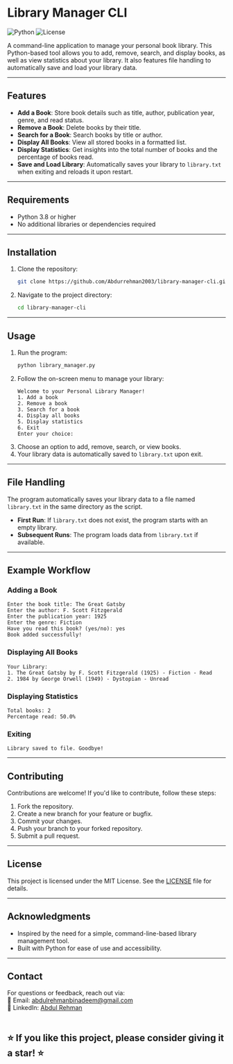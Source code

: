 # Library Manager CLI

![Python](https://img.shields.io/badge/Python-3.8%2B-blue) ![License](https://img.shields.io/badge/License-MIT-green)

A command-line application to manage your personal book library. This Python-based tool allows you to add, remove, search, and display books, as well as view statistics about your library. It also features file handling to automatically save and load your library data.

---

## Features

- **Add a Book**: Store book details such as title, author, publication year, genre, and read status.
- **Remove a Book**: Delete books by their title.
- **Search for a Book**: Search books by title or author.
- **Display All Books**: View all stored books in a formatted list.
- **Display Statistics**: Get insights into the total number of books and the percentage of books read.
- **Save and Load Library**: Automatically saves your library to `library.txt` when exiting and reloads it upon restart.

---

## Requirements

- Python 3.8 or higher
- No additional libraries or dependencies required

---

## Installation

1. Clone the repository:
   ```bash
   git clone https://github.com/Abdurrehman2003/library-manager-cli.git
   ```
2. Navigate to the project directory:
   ```bash
   cd library-manager-cli
   ```

---

## Usage

1. Run the program:
   ```bash
   python library_manager.py
   ```
2. Follow the on-screen menu to manage your library:
   ```
   Welcome to your Personal Library Manager!
   1. Add a book
   2. Remove a book
   3. Search for a book
   4. Display all books
   5. Display statistics
   6. Exit
   Enter your choice:
   ```
3. Choose an option to add, remove, search, or view books.
4. Your library data is automatically saved to `library.txt` upon exit.

---

## File Handling

The program automatically saves your library data to a file named `library.txt` in the same directory as the script.  

- **First Run**: If `library.txt` does not exist, the program starts with an empty library.  
- **Subsequent Runs**: The program loads data from `library.txt` if available.

---

## Example Workflow

### **Adding a Book**
```
Enter the book title: The Great Gatsby
Enter the author: F. Scott Fitzgerald
Enter the publication year: 1925
Enter the genre: Fiction
Have you read this book? (yes/no): yes
Book added successfully!
```

### **Displaying All Books**
```
Your Library:
1. The Great Gatsby by F. Scott Fitzgerald (1925) - Fiction - Read
2. 1984 by George Orwell (1949) - Dystopian - Unread
```

### **Displaying Statistics**
```
Total books: 2
Percentage read: 50.0%
```

### **Exiting**
```
Library saved to file. Goodbye!
```

---

## Contributing

Contributions are welcome! If you'd like to contribute, follow these steps:
1. Fork the repository.
2. Create a new branch for your feature or bugfix.
3. Commit your changes.
4. Push your branch to your forked repository.
5. Submit a pull request.

---

## License

This project is licensed under the MIT License. See the [LICENSE](LICENSE) file for details.

---

## Acknowledgments

- Inspired by the need for a simple, command-line-based library management tool.
- Built with Python for ease of use and accessibility.

---

## Contact

For questions or feedback, reach out via:  
📧 Email: [abdulrehmanbinadeem@gmail.com](mailto:abdulrehmanbinadeem@gmail.com)  
🔗 LinkedIn: [Abdul Rehman](https://www.linkedin.com/in/abdulrehman-genai-engineer/)
<br> 
<br> 


## ⭐ If you like this project, please consider giving it a star! ⭐
